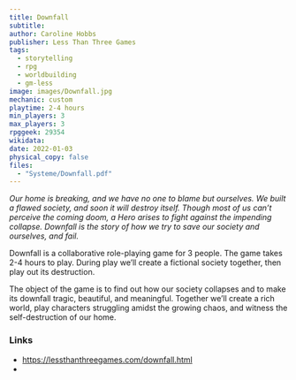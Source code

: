 ```yaml
---
title: Downfall
subtitle: 
author: Caroline Hobbs
publisher: Less Than Three Games
tags:
  - storytelling
  - rpg
  - worldbuilding
  - gm-less
image: images/Downfall.jpg
mechanic: custom
playtime: 2-4 hours
min_players: 3
max_players: 3
rpggeek: 29354
wikidata:
date: 2022-01-03
physical_copy: false
files:
  - "Systeme/Downfall.pdf"
---
```


<!-- Excerpt Start -->
*Our home is breaking, and we have no one to blame but ourselves.
We built a flawed society, and soon it will destroy itself.
Though most of us can’t perceive the coming doom,
a Hero arises to fight against the impending collapse.
Downfall is the story of how we try to save
our society and ourselves, and fail.*

Downfall is a collaborative role-playing game for 3 people. The
game takes 2-4 hours to play. During play we’ll create a fictional
society together, then play out its destruction.

The object of the game is to find out how our society collapses and
to make its downfall tragic, beautiful, and meaningful. Together
we’ll create a rich world, play characters struggling amidst the
growing chaos, and witness the self-destruction of our home.

<!-- Excerpt End -->

### Links

- https://lessthanthreegames.com/downfall.html
-
